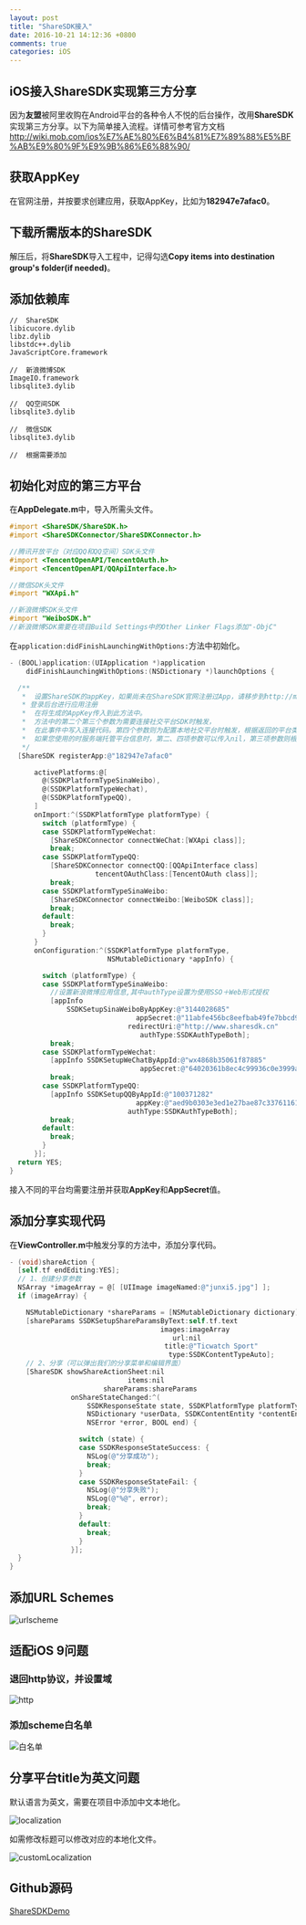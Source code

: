 ```yaml
---
layout: post
title: "ShareSDK接入"
date: 2016-10-21 14:12:36 +0800
comments: true
categories: iOS
---
```


## iOS接入ShareSDK实现第三方分享

因为**友盟**被阿里收购在Android平台的各种令人不悦的后台操作，改用**ShareSDK**实现第三方分享。以下为简单接入流程。详情可参考官方文档<http://wiki.mob.com/ios%E7%AE%80%E6%B4%81%E7%89%88%E5%BF%AB%E9%80%9F%E9%9B%86%E6%88%90/>

<!--more-->

## 获取AppKey

在官网注册，并按要求创建应用，获取AppKey，比如为**182947e7afac0**。

## 下载所需版本的ShareSDK

解压后，将**ShareSDK**导入工程中，记得勾选**Copy items into destination group's folder(if needed)**。

## 添加依赖库

```
//	ShareSDK
libicucore.dylib
libz.dylib
libstdc++.dylib
JavaScriptCore.framework

//	新浪微博SDK
ImageIO.framework
libsqlite3.dylib

//	QQ空间SDK
libsqlite3.dylib

//	微信SDK
libsqlite3.dylib

//	根据需要添加
```

## 初始化对应的第三方平台

在**AppDelegate.m**中，导入所需头文件。

```objective-c
#import <ShareSDK/ShareSDK.h>
#import <ShareSDKConnector/ShareSDKConnector.h>

//腾讯开放平台（对应QQ和QQ空间）SDK头文件
#import <TencentOpenAPI/TencentOAuth.h>
#import <TencentOpenAPI/QQApiInterface.h>

//微信SDK头文件
#import "WXApi.h"

//新浪微博SDK头文件
#import "WeiboSDK.h"
//新浪微博SDK需要在项目Build Settings中的Other Linker Flags添加"-ObjC"
```

在`application:didFinishLaunchingWithOptions:`方法中初始化。

```objective-c
- (BOOL)application:(UIApplication *)application
    didFinishLaunchingWithOptions:(NSDictionary *)launchOptions {

  /**
   *  设置ShareSDK的appKey，如果尚未在ShareSDK官网注册过App，请移步到http://mob.com/login
   * 登录后台进行应用注册
   *  在将生成的AppKey传入到此方法中。
   *  方法中的第二个第三个参数为需要连接社交平台SDK时触发，
   *  在此事件中写入连接代码。第四个参数则为配置本地社交平台时触发，根据返回的平台类型来配置平台信息。
   *  如果您使用的时服务端托管平台信息时，第二、四项参数可以传入nil，第三项参数则根据服务端托管平台来决定要连接的社交SDK。
   */
  [ShareSDK registerApp:@"182947e7afac0"

      activePlatforms:@[
        @(SSDKPlatformTypeSinaWeibo),
        @(SSDKPlatformTypeWechat),
        @(SSDKPlatformTypeQQ),
      ]
      onImport:^(SSDKPlatformType platformType) {
        switch (platformType) {
        case SSDKPlatformTypeWechat:
          [ShareSDKConnector connectWeChat:[WXApi class]];
          break;
        case SSDKPlatformTypeQQ:
          [ShareSDKConnector connectQQ:[QQApiInterface class]
                     tencentOAuthClass:[TencentOAuth class]];
          break;
        case SSDKPlatformTypeSinaWeibo:
          [ShareSDKConnector connectWeibo:[WeiboSDK class]];
          break;
        default:
          break;
        }
      }
      onConfiguration:^(SSDKPlatformType platformType,
                        NSMutableDictionary *appInfo) {

        switch (platformType) {
        case SSDKPlatformTypeSinaWeibo:
          //设置新浪微博应用信息,其中authType设置为使用SSO＋Web形式授权
          [appInfo
              SSDKSetupSinaWeiboByAppKey:@"3144028685"
                               appSecret:@"11abfe456bc8eefbab49fe7bbcd90bf0"
                             redirectUri:@"http://www.sharesdk.cn"
                                authType:SSDKAuthTypeBoth];
          break;
        case SSDKPlatformTypeWechat:
          [appInfo SSDKSetupWeChatByAppId:@"wx4868b35061f87885"
                                appSecret:@"64020361b8ec4c99936c0e3999a9f249"];
          break;
        case SSDKPlatformTypeQQ:
          [appInfo SSDKSetupQQByAppId:@"100371282"
                               appKey:@"aed9b0303e3ed1e27bae87c33761161d"
                             authType:SSDKAuthTypeBoth];
          break;
        default:
          break;
        }
      }];
  return YES;
}
```

接入不同的平台均需要注册并获取**AppKey**和**AppSecret**值。

## 添加分享实现代码

在**ViewController.m**中触发分享的方法中，添加分享代码。

```objective-c
- (void)shareAction {
  [self.tf endEditing:YES];
  // 1、创建分享参数
  NSArray *imageArray = @[ [UIImage imageNamed:@"junxi5.jpg"] ];
  if (imageArray) {

    NSMutableDictionary *shareParams = [NSMutableDictionary dictionary];
    [shareParams SSDKSetupShareParamsByText:self.tf.text
                                     images:imageArray
                                        url:nil
                                      title:@"Ticwatch Sport"
                                       type:SSDKContentTypeAuto];
    // 2、分享（可以弹出我们的分享菜单和编辑界面）
    [ShareSDK showShareActionSheet:nil
                             items:nil
                       shareParams:shareParams
               onShareStateChanged:^(
                   SSDKResponseState state, SSDKPlatformType platformType,
                   NSDictionary *userData, SSDKContentEntity *contentEntity,
                   NSError *error, BOOL end) {

                 switch (state) {
                 case SSDKResponseStateSuccess: {
                   NSLog(@"分享成功");
                   break;
                 }
                 case SSDKResponseStateFail: {
                   NSLog(@"分享失败");
                   NSLog(@"%@", error);
                   break;
                 }
                 default:
                   break;
                 }
               }];
  }
}
```

## 添加URL Schemes

 ![urlscheme](http://ofj92itlz.bkt.clouddn.com/ShareSDK:WhiteList.jpeg)

## 适配iOS 9问题

### 退回http协议，并设置域

![http](http://ofj92itlz.bkt.clouddn.com/ShareSDK:Https.jpeg)

### 添加scheme白名单

![白名单](http://ofj92itlz.bkt.clouddn.com/ShareSDK:UrlScheme.jpeg)

## 分享平台title为英文问题

默认语言为英文，需要在项目中添加中文本地化。

![localization](http://ofj92itlz.bkt.clouddn.com/ShareSDK:Localization.jpeg)

如需修改标题可以修改对应的本地化文件。

 ![customLocalization](http://ofj92itlz.bkt.clouddn.com/ShareSDK:CustomLocalization.jpeg)

## Github源码

[ShareSDKDemo](https://github.com/sxgfxm/ShareSDKDemo)

